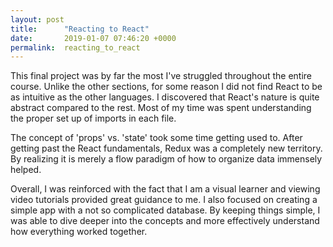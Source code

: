 ```yaml
---
layout: post
title:      "Reacting to React"
date:       2019-01-07 07:46:20 +0000
permalink:  reacting_to_react
---
```



This final project was by far the most I've struggled throughout the entire course. Unlike the other sections, for some reason I did not find React to be as intuitive as the other languages. I discovered that React's nature is quite abstract compared to the rest. Most of my time was spent understanding the proper set up of imports in each file. 

The concept of 'props' vs. 'state' took some time getting used to. After getting past the React fundamentals, Redux was a completely new territory. By realizing it is merely a flow paradigm of how to organize data immensely helped.

Overall, I was reinforced with the fact that I am a visual learner and viewing video tutorials provided great guidance to me. I also focused on creating a simple app with a not so complicated database. By keeping things simple, I was able to dive deeper into the concepts and more effectively understand how everything worked together.

